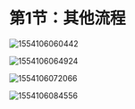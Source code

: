 # 第1节：其他流程

![1554106060442](C:\Users\Administrator\AppData\Roaming\Typora\typora-user-images\1554106060442.png)

![1554106064924](C:\Users\Administrator\AppData\Roaming\Typora\typora-user-images\1554106064924.png)

![1554106072066](C:\Users\Administrator\AppData\Roaming\Typora\typora-user-images\1554106072066.png)

![1554106084556](C:\Users\Administrator\AppData\Roaming\Typora\typora-user-images\1554106084556.png)
